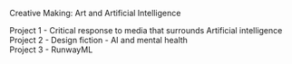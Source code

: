 Creative Making: Art and Artificial Intelligence

<tl> Project 1 - Critical response to media that surrounds Artificial intelligence <br />
Project 2 - Design fiction - AI and mental health  <br />
Project 3 - RunwayML 
